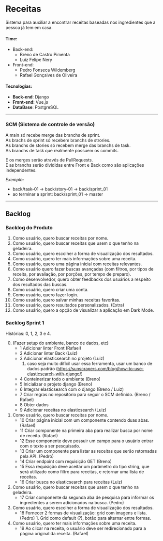 # Receitas
Sistema para auxiliar a encontrar receitas baseadas nos ingredientes que a pessoa já tem em casa.

#### Time:
* Back-end:
    * Breno de Castro Pimenta
    * Luiz Felipe Nery 
* Front-end:
    * Pedro Fonseca Wildemberg
    * Rafael Gonçalves de Oliveira

#### Tecnologias:
* **Back-end**: Django
* **Front-end**: Vue.js
* **DataBase**: PostgreSQL


---
### SCM (Sistema de controle de versão)
A main só recebe merge das branchs de sprint.<br>
As brachs de sprint só recebem branchs de strories.<br>
As branchs de stories só recebem merge das branchs de task.<br>
As branchs de task que realmente possuem os commits. <br>

E os merges serão através de PullRequests.<br>
E as branchs serão divididas entre Front e Back como são aplicações independentes.

*Exemplo:*
- back/task-01 -> back/story-01 -> back/sprint_01
- ao terminar a sprint: back/sprint_01 -> master

---

## Backlog

### Backlog do Produto

1. Como usuário, quero buscar receitas por nome.
2. Como usuário, quero buscar receitas que usem o que tenho na geladeira.
3. Como usuário, quero escolher a forma de visualização dos resultados.
4. Como usuário, quero ter mais informações sobre uma receita.
5. Como usuário, quero uma página inicial com receitas relevantes.
6. Como usuário quero fazer buscas avançadas (com filtros, por tipos de receita, por avaliação, por porções, por tempo de preparo).
7. Como desenvolvedor, quero obter feedbacks dos usuários a respeito dos resultados das buscas.
8. Como usuário, quero criar uma conta.
9. Como usuário, quero fazer login.
10. Como usuário, quero salvar minhas receitas favoritas.
11. Como usuário, quero resultados personalizados. (Extra)
12. Como usuário, quero a opção de visualizar a aplicação em Dark Mode.


### Backlog Sprint 1

Histórias: 0, 1, 2, 3 e 4.


0. (Fazer setup do ambiente, banco de dados, etc)
    - 1 Adicionar linter Front (Rafael)
    - 2 Adicionar linter Back (Luiz)
    - 3 Adicionar elasticsearch no projeto (Luiz)
      1. caso seja muito difícil usar essa ferramenta, usar um banco de dados padrão (https://sunscrapers.com/blog/how-to-use-elasticsearch-with-django/)
    - 4 Conteinerizar todo o ambiente (Breno)
    - 5 Inicializar o projeto django (Breno)
    - 6 Integrar elasticsearch com o django (Breno / Luiz)
    - 7 Criar regras no repositório para seguir o SCM definido. (Breno / Rafael)
    - 8 Obter dados
    - 9 Adicionar receitas no elasticsearch (Luiz)
1. Como usuário, quero buscar receitas por nome.
    - 10 Criar página inicial com um componente contendo duas abas. (Rafael)
    - 11 Criar componente na primeira aba para realizar busca por nome de receita. (Rafael)
    - 12 Esse componente deve possuir um campo para o usuário entrar com o texto a ser pesquisado.
    - 13 Criar um componente para listar as receitas que serão retornadas pela API. (Pedro)
    - 14 Criar endpoint com requisição GET (Breno)
    - 15 Essa requisição deve aceitar um parâmetro do tipo string, que será utilizado como filtro para receitas, e retornar uma lista de receitas.
    - 16 Criar busca no elasticsearch para receitas (Luiz)
2. Como usuário, quero buscar receitas que usem o que tenho na geladeira. 
    - 17 Criar componente da segunda aba de pesquisa para informar os ingredientes a serem adicionados na busca. (Pedro)
3. Como usuário, quero escolher a forma de visualização dos resultados. 
    - 18 Fornecer 2 formas de visualização: grid com imagens e lista. (Pedro)
          1. Grid como default (?), botão para alternar entre formas.
4. Como usuário, quero ter mais informações sobre uma receita.
    - 19 Ao clicar na receita, o usuário deve ser redirecionado para a página original da receita. (Rafael)



